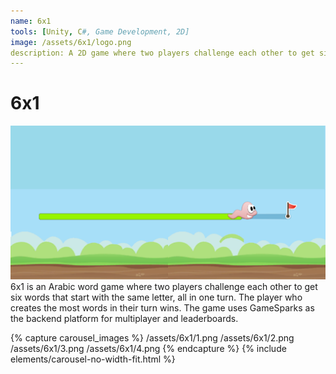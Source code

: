 ```yaml
---
name: 6x1
tools: [Unity, C#, Game Development, 2D]
image: /assets/6x1/logo.png
description: A 2D game where two players challenge each other to get six words that start with the same letter, all in one turn.
---
```


# 6x1

![feature graphic](/assets/6x1/Feature.png "feature graphic")
6x1 is an Arabic word game where two players challenge each other to get six words that start with the same letter, all in one turn. The player who creates the most words in their turn wins. The game uses GameSparks as the backend platform for multiplayer and leaderboards.

{% capture carousel_images %}
/assets/6x1/1.png
/assets/6x1/2.png
/assets/6x1/3.png
/assets/6x1/4.png
{% endcapture %}
{% include elements/carousel-no-width-fit.html %}